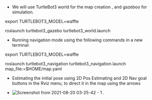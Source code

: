 - We will use TurtleBot3 world for the map creation , and gazeboo for simulation.

export TURTLEBOT3_MODEL=waffle

roslaunch turtlebot3_gazebo turtlebot3_world.launch

- Running navigation mode using the following commands in a new terminal:

export TURTLEBOT3_MODEL=waffle

roslaunch turtlebot3_navigation turtlebot3_navigation.launch map_file:=$HOME/map.yaml

- Estimating the initial pose using 2D Pos Estimating and  2D Nav goal buttons in the Rviz menu, to direct it in the map using the arrows

- ![Screenshot from 2021-08-20 03-25-42 - 1](https://user-images.githubusercontent.com/85526390/130160739-ae59bef6-714d-4c86-ae8c-575d1c781c15.png)
. 

